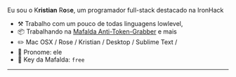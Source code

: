 

Eu sou o K**ristian** R**o**s**e**, um programador full-stack destacado na IronHack

-   :hammer_and_pick: Trabalho com um pouco de todas linguagens lowlevel,
-   :package: Trabalhando na [Mafalda Anti-Token-Grabber](https://github.com/kristianrose/mafalda) e mais
-   :pencil2: Mac OSX / Rose / Kristian / Desktop / Sublime Text / 
-   :man: Pronome: ele
-   :key: Key da Mafalda: `free`

---
